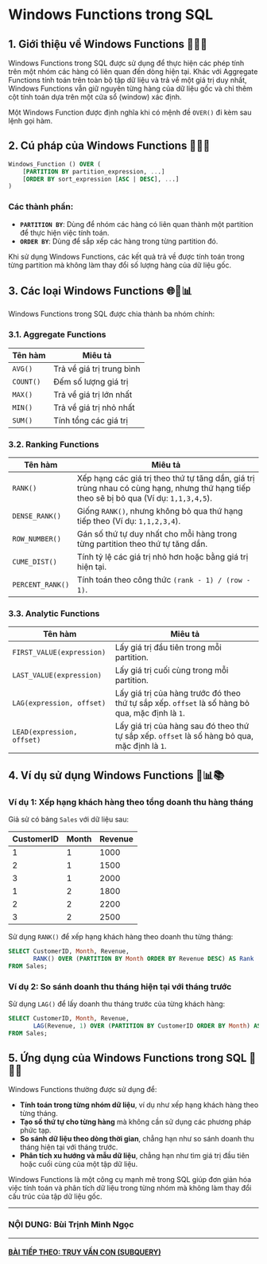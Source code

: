 # Windows Functions trong SQL

## 1. Giới thiệu về Windows Functions 🌟🌟🌟
Windows Functions trong SQL được sử dụng để thực hiện các phép tính trên một nhóm các hàng có liên quan đến dòng hiện tại. Khác với Aggregate Functions tính toán trên toàn bộ tập dữ liệu và trả về một giá trị duy nhất, Windows Functions vẫn giữ nguyên từng hàng của dữ liệu gốc và chỉ thêm cột tính toán dựa trên một cửa sổ (window) xác định.

Một Windows Function được định nghĩa khi có mệnh đề `OVER()` đi kèm sau lệnh gọi hàm.

## 2. Cú pháp của Windows Functions 📝🔄🌐
```sql
Windows_Function () OVER (
    [PARTITION BY partition_expression, ...]
    [ORDER BY sort_expression [ASC | DESC], ...]
)
```
### Các thành phần:
- **`PARTITION BY`**: Dùng để nhóm các hàng có liên quan thành một partition để thực hiện việc tính toán.
- **`ORDER BY`**: Dùng để sắp xếp các hàng trong từng partition đó.

Khi sử dụng Windows Functions, các kết quả trả về được tính toán trong từng partition mà không làm thay đổi số lượng hàng của dữ liệu gốc.

## 3. Các loại Windows Functions 🌐🔢📊
Windows Functions trong SQL được chia thành ba nhóm chính:

### 3.1. Aggregate Functions
| Tên hàm | Miêu tả |
|---------|---------|
| `AVG()` | Trả về giá trị trung bình |
| `COUNT()` | Đếm số lượng giá trị |
| `MAX()` | Trả về giá trị lớn nhất |
| `MIN()` | Trả về giá trị nhỏ nhất |
| `SUM()` | Tính tổng các giá trị |

### 3.2. Ranking Functions
| Tên hàm | Miêu tả |
|---------|---------|
| `RANK()` | Xếp hạng các giá trị theo thứ tự tăng dần, giá trị trùng nhau có cùng hạng, nhưng thứ hạng tiếp theo sẽ bị bỏ qua (Ví dụ: `1,1,3,4,5`). |
| `DENSE_RANK()` | Giống `RANK()`, nhưng không bỏ qua thứ hạng tiếp theo (Ví dụ: `1,1,2,3,4`). |
| `ROW_NUMBER()` | Gán số thứ tự duy nhất cho mỗi hàng trong từng partition theo thứ tự tăng dần. |
| `CUME_DIST()` | Tính tỷ lệ các giá trị nhỏ hơn hoặc bằng giá trị hiện tại. |
| `PERCENT_RANK()` | Tính toán theo công thức `(rank - 1) / (row - 1)`. |

### 3.3. Analytic Functions
| Tên hàm | Miêu tả |
|---------|---------|
| `FIRST_VALUE(expression)` | Lấy giá trị đầu tiên trong mỗi partition. |
| `LAST_VALUE(expression)` | Lấy giá trị cuối cùng trong mỗi partition. |
| `LAG(expression, offset)` | Lấy giá trị của hàng trước đó theo thứ tự sắp xếp. `offset` là số hàng bỏ qua, mặc định là `1`. |
| `LEAD(expression, offset)` | Lấy giá trị của hàng sau đó theo thứ tự sắp xếp. `offset` là số hàng bỏ qua, mặc định là `1`. |

## 4. Ví dụ sử dụng Windows Functions 🎨📊📚
### Ví dụ 1: Xếp hạng khách hàng theo tổng doanh thu hàng tháng
Giả sử có bảng `Sales` với dữ liệu sau:

| CustomerID | Month | Revenue |
|------------|-------|---------|
| 1          | 1     | 1000    |
| 2          | 1     | 1500    |
| 3          | 1     | 2000    |
| 1          | 2     | 1800    |
| 2          | 2     | 2200    |
| 3          | 2     | 2500    |

Sử dụng `RANK()` để xếp hạng khách hàng theo doanh thu từng tháng:
```sql
SELECT CustomerID, Month, Revenue,
       RANK() OVER (PARTITION BY Month ORDER BY Revenue DESC) AS Rank
FROM Sales;
```

### Ví dụ 2: So sánh doanh thu tháng hiện tại với tháng trước
Sử dụng `LAG()` để lấy doanh thu tháng trước của từng khách hàng:
```sql
SELECT CustomerID, Month, Revenue,
       LAG(Revenue, 1) OVER (PARTITION BY CustomerID ORDER BY Month) AS PrevMonthRevenue
FROM Sales;
```

## 5. Ứng dụng của Windows Functions trong SQL 🔄👥🌟
Windows Functions thường được sử dụng để:
- **Tính toán trong từng nhóm dữ liệu**, ví dụ như xếp hạng khách hàng theo từng tháng.
- **Tạo số thứ tự cho từng hàng** mà không cần sử dụng các phương pháp phức tạp.
- **So sánh dữ liệu theo dòng thời gian**, chẳng hạn như so sánh doanh thu tháng hiện tại với tháng trước.
- **Phân tích xu hướng và mẫu dữ liệu**, chẳng hạn như tìm giá trị đầu tiên hoặc cuối cùng của một tập dữ liệu.

Windows Functions là một công cụ mạnh mẽ trong SQL giúp đơn giản hóa việc tính toán và phân tích dữ liệu trong từng nhóm mà không làm thay đổi cấu trúc của tập dữ liệu gốc.

---
### NỘI DUNG: Bùi Trịnh Minh Ngọc
---
#### [BÀI TIẾP THEO: TRUY VẤN CON (SUBQUERY)](https://github.com/DABTMU/SQLwithDAB/blob/main/SUBQUERY.md)
